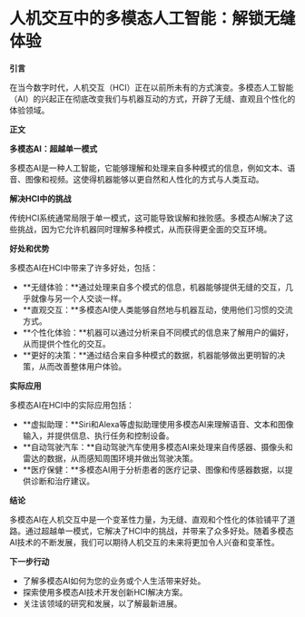 # 人机交互中的多模态人工智能：解锁无缝体验

**引言**

在当今数字时代，人机交互（HCI）正在以前所未有的方式演变。多模态人工智能（AI）的兴起正在彻底改变我们与机器互动的方式，开辟了无缝、直观且个性化的体验领域。

**正文**

**多模态AI：超越单一模式**

多模态AI是一种人工智能，它能够理解和处理来自多种模式的信息，例如文本、语音、图像和视频。这使得机器能够以更自然和人性化的方式与人类互动。

**解决HCI中的挑战**

传统HCI系统通常局限于单一模式，这可能导致误解和挫败感。多模态AI解决了这些挑战，因为它允许机器同时理解多种模式，从而获得更全面的交互环境。

**好处和优势**

多模态AI在HCI中带来了许多好处，包括：

* **无缝体验：**通过处理来自多个模式的信息，机器能够提供无缝的交互，几乎就像与另一个人交谈一样。
* **直观交互：**多模态AI使人类能够自然地与机器互动，使用他们习惯的交流方式。
* **个性化体验：**机器可以通过分析来自不同模式的信息来了解用户的偏好，从而提供个性化的交互。
* **更好的决策：**通过结合来自多种模式的数据，机器能够做出更明智的决策，从而改善整体用户体验。

**实际应用**

多模态AI在HCI中的实际应用包括：

* **虚拟助理：**Siri和Alexa等虚拟助理使用多模态AI来理解语音、文本和图像输入，并提供信息、执行任务和控制设备。
* **自动驾驶汽车：**自动驾驶汽车使用多模态AI来处理来自传感器、摄像头和雷达的数据，从而感知周围环境并做出驾驶决策。
* **医疗保健：**多模态AI用于分析患者的医疗记录、图像和传感器数据，以提供诊断和治疗建议。

**结论**

多模态AI在人机交互中是一个变革性力量，为无缝、直观和个性化的体验铺平了道路。通过超越单一模式，它解决了HCI中的挑战，并带来了众多好处。随着多模态AI技术的不断发展，我们可以期待人机交互的未来将更加令人兴奋和变革性。

**下一步行动**

* 了解多模态AI如何为您的业务或个人生活带来好处。
* 探索使用多模态AI技术开发创新HCI解决方案。
* 关注该领域的研究和发展，以了解最新进展。
